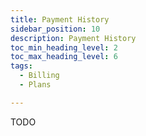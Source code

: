 ```yaml
---
title: Payment History
sidebar_position: 10
description: Payment History
toc_min_heading_level: 2
toc_max_heading_level: 6
tags:
  - Billing
  - Plans

---
```


TODO